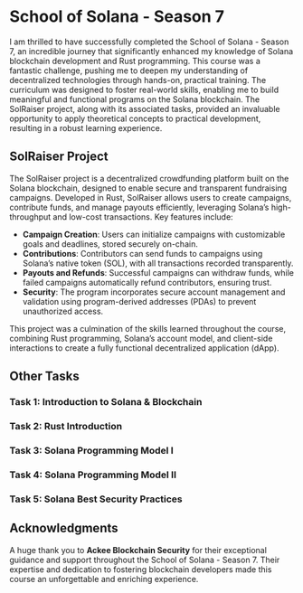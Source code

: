 # School of Solana - Season 7

I am thrilled to have successfully completed the School of Solana - Season 7, an incredible journey that significantly enhanced my knowledge of Solana blockchain development and Rust programming. This course was a fantastic challenge, pushing me to deepen my understanding of decentralized technologies through hands-on, practical training. The curriculum was designed to foster real-world skills, enabling me to build meaningful and functional programs on the Solana blockchain. The SolRaiser project, along with its associated tasks, provided an invaluable opportunity to apply theoretical concepts to practical development, resulting in a robust learning experience.

## SolRaiser Project

The SolRaiser project is a decentralized crowdfunding platform built on the Solana blockchain, designed to enable secure and transparent fundraising campaigns. Developed in Rust, SolRaiser allows users to create campaigns, contribute funds, and manage payouts efficiently, leveraging Solana’s high-throughput and low-cost transactions. Key features include:
- **Campaign Creation**: Users can initialize campaigns with customizable goals and deadlines, stored securely on-chain.
- **Contributions**: Contributors can send funds to campaigns using Solana’s native token (SOL), with all transactions recorded transparently.
- **Payouts and Refunds**: Successful campaigns can withdraw funds, while failed campaigns automatically refund contributors, ensuring trust.
- **Security**: The program incorporates secure account management and validation using program-derived addresses (PDAs) to prevent unauthorized access.

This project was a culmination of the skills learned throughout the course, combining Rust programming, Solana’s account model, and client-side interactions to create a fully functional decentralized application (dApp).

## Other Tasks

### Task 1: Introduction to Solana & Blockchain

### Task 2: Rust Introduction

### Task 3: Solana Programming Model I

### Task 4: Solana Programming Model II

### Task 5: Solana Best Security Practices


## Acknowledgments

A huge thank you to **Ackee Blockchain Security** for their exceptional guidance and support throughout the School of Solana - Season 7. Their expertise and dedication to fostering blockchain developers made this course an unforgettable and enriching experience.